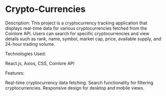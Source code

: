 # Crypto-Currencies

Description:
This project is a cryptocurrency tracking application that displays real-time data for various cryptocurrencies fetched from the Coinlore API. Users can search for specific cryptocurrencies and view details such as rank, name, symbol, market cap, price, available supply, and 24-hour trading volume.

Technologies Used:

React.js, Axios, CSS, Coinlore API

Features:

Real-time cryptocurrency data fetching.
Search functionality for filtering cryptocurrencies.
Responsive design for desktop and mobile views.
